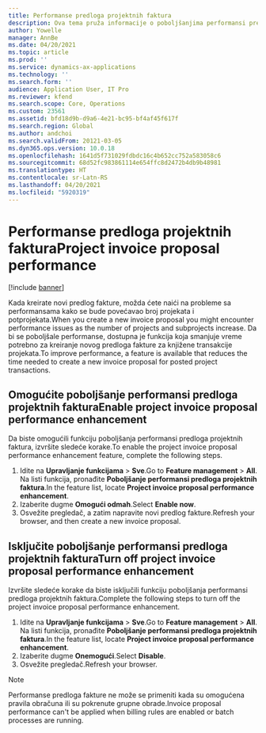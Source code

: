 ```yaml
---
title: Performanse predloga projektnih faktura
description: Ova tema pruža informacije o poboljšanjima performansi predloga projektnih faktura.
author: Yowelle
manager: AnnBe
ms.date: 04/20/2021
ms.topic: article
ms.prod: ''
ms.service: dynamics-ax-applications
ms.technology: ''
ms.search.form: ''
audience: Application User, IT Pro
ms.reviewer: kfend
ms.search.scope: Core, Operations
ms.custom: 23561
ms.assetid: bfd18d9b-d9a6-4e21-bc95-bf4af45f617f
ms.search.region: Global
ms.author: andchoi
ms.search.validFrom: 20121-03-05
ms.dyn365.ops.version: 10.0.18
ms.openlocfilehash: 1641d5f731029fdbdc16c4b652cc752a583058c6
ms.sourcegitcommit: 68d52fc983861114e654ffc8d2472b4db9b48981
ms.translationtype: HT
ms.contentlocale: sr-Latn-RS
ms.lasthandoff: 04/20/2021
ms.locfileid: "5920319"
---
```

# <a name="project-invoice-proposal-performance"></a><span data-ttu-id="f3e60-103">Performanse predloga projektnih faktura</span><span class="sxs-lookup"><span data-stu-id="f3e60-103">Project invoice proposal performance</span></span>

[!include [banner](../includes/banner.md)]

<span data-ttu-id="f3e60-104">Kada kreirate novi predlog fakture, možda ćete naići na probleme sa performansama kako se bude povećavao broj projekata i potprojekata.</span><span class="sxs-lookup"><span data-stu-id="f3e60-104">When you create a new invoice proposal you might encounter performance issues as the number of projects and subprojects increase.</span></span> <span data-ttu-id="f3e60-105">Da bi se poboljšale performanse, dostupna je funkcija koja smanjuje vreme potrebno za kreiranje novog predloga fakture za knjižene transakcije projekata.</span><span class="sxs-lookup"><span data-stu-id="f3e60-105">To improve performance, a feature is available that reduces the time needed to create a new invoice proposal for posted project transactions.</span></span>

## <a name="enable-project-invoice-proposal-performance-enhancement"></a><span data-ttu-id="f3e60-106">Omogućite poboljšanje performansi predloga projektnih faktura</span><span class="sxs-lookup"><span data-stu-id="f3e60-106">Enable project invoice proposal performance enhancement</span></span>
<span data-ttu-id="f3e60-107">Da biste omogućili funkciju poboljšanja performansi predloga projektnih faktura, izvršite sledeće korake.</span><span class="sxs-lookup"><span data-stu-id="f3e60-107">To enable the project invoice proposal performance enhancement feature, complete the following steps.</span></span>

1.  <span data-ttu-id="f3e60-108">Idite na **Upravljanje funkcijama** > **Sve**.</span><span class="sxs-lookup"><span data-stu-id="f3e60-108">Go to **Feature management** > **All**.</span></span> <span data-ttu-id="f3e60-109">Na listi funkcija, pronađite **Poboljšanje performansi predloga projektnih faktura**.</span><span class="sxs-lookup"><span data-stu-id="f3e60-109">In the feature list, locate **Project invoice proposal performance enhancement**.</span></span>
2.  <span data-ttu-id="f3e60-110">Izaberite dugme **Omogući odmah**.</span><span class="sxs-lookup"><span data-stu-id="f3e60-110">Select **Enable now**.</span></span>
3.  <span data-ttu-id="f3e60-111">Osvežite pregledač, a zatim napravite novi predlog fakture.</span><span class="sxs-lookup"><span data-stu-id="f3e60-111">Refresh your browser, and then create a new invoice proposal.</span></span>

## <a name="turn-off-project-invoice-proposal-performance-enhancement"></a><span data-ttu-id="f3e60-112">Isključite poboljšanje performansi predloga projektnih faktura</span><span class="sxs-lookup"><span data-stu-id="f3e60-112">Turn off project invoice proposal performance enhancement</span></span>
<span data-ttu-id="f3e60-113">Izvršite sledeće korake da biste isključili funkciju poboljšanja performansi predloga projektnih faktura.</span><span class="sxs-lookup"><span data-stu-id="f3e60-113">Complete the following steps to turn off the project invoice proposal performance enhancement.</span></span>

1.  <span data-ttu-id="f3e60-114">Idite na **Upravljanje funkcijama** > **Sve**.</span><span class="sxs-lookup"><span data-stu-id="f3e60-114">Go to **Feature management** > **All**.</span></span> <span data-ttu-id="f3e60-115">Na listi funkcija, pronađite **Poboljšanje performansi predloga projektnih faktura**.</span><span class="sxs-lookup"><span data-stu-id="f3e60-115">In the feature list, locate **Project invoice proposal performance enhancement**.</span></span>
2.  <span data-ttu-id="f3e60-116">Izaberite dugme **Onemogući**.</span><span class="sxs-lookup"><span data-stu-id="f3e60-116">Select **Disable**.</span></span>
3.  <span data-ttu-id="f3e60-117">Osvežite pregledač.</span><span class="sxs-lookup"><span data-stu-id="f3e60-117">Refresh your browser.</span></span>

> [!NOTE]
> <span data-ttu-id="f3e60-118">Performanse predloga fakture ne može se primeniti kada su omogućena pravila obračuna ili su pokrenute grupne obrade.</span><span class="sxs-lookup"><span data-stu-id="f3e60-118">Invoice proposal performance can't be applied when billing rules are enabled or batch processes are running.</span></span>
